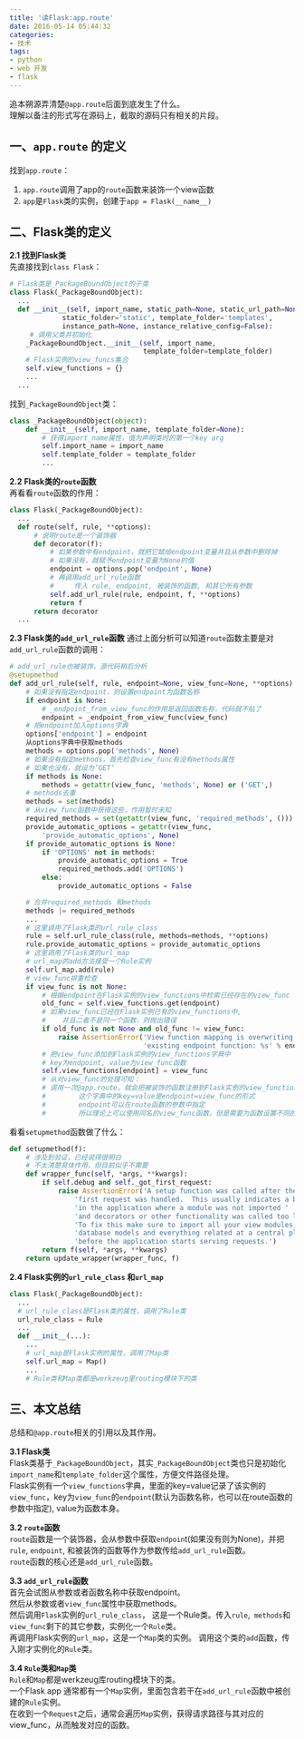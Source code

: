 ```yaml
---
title: '读Flask:app.route'
date: 2016-05-14 05:44:32
categories:
- 技术
tags:
- python
- web 开发
- flask
---
```


追本朔源弄清楚`@app.route`后面到底发生了什么。  
理解以备注的形式写在源码上，截取的源码只有相关的片段。
<!-- more -->
## 一、`app.route` 的定义
找到`app.route`：  
1. `app.route`调用了app的`route`函数来装饰一个view函数  
2. `app`是`Flask`类的实例，创建于`app = Flask(__name__)`

## 二、Flask类的定义
**2.1 找到Flask类**  
先直接找到`class Flask`：  
```python
# Flask类是_PackageBoundObject的子类
class Flask(_PackageBoundObject):
  ...
  def __init__(self, import_name, static_path=None, static_url_path=None,
             static_folder='static', template_folder='templates',
             instance_path=None, instance_relative_config=False):
     # 调用父类并初始化
    _PackageBoundObject.__init__(self, import_name,
                                 template_folder=template_folder)
    # Flask实例的view_funcs集合
    self.view_functions = {}
    ...
  ...      
```

找到`_PackageBoundObject`类：      
```python
class _PackageBoundObject(object):
    def __init__(self, import_name, template_folder=None):
        # 获得import_name属性，值为声明类时的第一个key arg
        self.import_name = import_name
        self.template_folder = template_folder
        ...
```

**2.2 Flask类的`route`函数**  
再看看`route`函数的作用：  
```python
class Flask(_PackageBoundObject):
  ...
  def route(self, rule, **options):
      # 说明route是一个装饰器
      def decorator(f):
          # 如果参数中有endpoint，就把它赋给endpoint变量并且从参数中删除掉
          # 如果没有，就赋予endpoint变量为None的值
          endpoint = options.pop('endpoint', None)
          # 再调用add_url_rule函数
          #     传入 rule, endpoint, 被装饰的函数, 和其它所有参数
          self.add_url_rule(rule, endpoint, f, **options)
          return f
      return decorator
  ...
```

**2.3 Flask类的`add_url_rule`函数**
通过上面分析可以知道`route`函数主要是对`add_url_rule`函数的调用：  
```python
# add_url_rule也被装饰，源代码稍后分析
@setupmethod
def add_url_rule(self, rule, endpoint=None, view_func=None, **options):
    # 如果没有指定endpoint，则设置endpoint为函数名称
    if endpoint is None:
        # _endpoint_from_view_func的作用是返回函数名称，代码就不贴了
        endpoint = _endpoint_from_view_func(view_func)
    # 把endpoint加入options字典
    options['endpoint'] = endpoint
    从options字典中获取methods
    methods = options.pop('methods', None)
    # 如果没有指定methods，首先检查view_func有没有methods属性
    # 如果也没有，就设为’GET‘
    if methods is None:
        methods = getattr(view_func, 'methods', None) or ('GET',)
    # methods去重
    methods = set(methods)
    # 从view_func函数中获得这些，作用暂时未知
    required_methods = set(getattr(view_func, 'required_methods', ()))
    provide_automatic_options = getattr(view_func,
        'provide_automatic_options', None)
    if provide_automatic_options is None:
        if 'OPTIONS' not in methods:
            provide_automatic_options = True
            required_methods.add('OPTIONS')
        else:
            provide_automatic_options = False

    # 合并required_methods 和methods
    methods |= required_methods
    ...
    # 这里调用了Flask类的url_rule_class
    rule = self.url_rule_class(rule, methods=methods, **options)
    rule.provide_automatic_options = provide_automatic_options
    # 这里调用了Flask类的url_map
    # url_map的add方法接受一个Rule实例
    self.url_map.add(rule)
    # view_func排重检查
    if view_func is not None:
        # 根据endpoint在Flask实例的view_functions中检索已经存在的view_func
        old_func = self.view_functions.get(endpoint)
        # 如果view_func已经在Flask实例已有的view_functions中,
        #    并且二者不是同一个函数，则抛出错误
        if old_func is not None and old_func != view_func:
            raise AssertionError('View function mapping is overwriting an '
                                 'existing endpoint function: %s' % endpoint)
        # 把view_func添加到Flask实例的view_functions字典中
        # key为endpoint, value为view_func函数
        self.view_functions[endpoint] = view_func
        # 从对view_func的处理可知：
        # 调用一次@app.route，就会把被装饰的函数注册到Flask实例的view_functions字典中
        #        这个字典中的key=value是endpoint=view_func的形式
        #        endpoint可以在route函数的参数中指定
        #        所以理论上可以使用同名的view_func函数，但是需要为函数设置不同的endpoint
```
看看`setupmethod`函数做了什么：  

```python
def setupmethod(f):
    # 涉及到验证，已经说得很明白
    # 不太清楚具体作用，但目前似乎不需要
    def wrapper_func(self, *args, **kwargs):
        if self.debug and self._got_first_request:
            raise AssertionError('A setup function was called after the '
                'first request was handled.  This usually indicates a bug '
                'in the application where a module was not imported '
                'and decorators or other functionality was called too late.\n'
                'To fix this make sure to import all your view modules, '
                'database models and everything related at a central place '
                'before the application starts serving requests.')
        return f(self, *args, **kwargs)
    return update_wrapper(wrapper_func, f)
```

**2.4 Flask实例的`url_rule_class` 和`url_map`**   
```python
class Flask(_PackageBoundObject):
  ...
  # url_rule_class是Flask类的属性，调用了Rule类
  url_rule_class = Rule
  ...
  def __init__(...):
    ...
    # url_map是Flask实例的属性，调用了Map类
    self.url_map = Map()
    ...
    # Rule类和Map类都是werkzeug里routing模块下的类
```

## 三、本文总结
总结和`@app.route`相关的引用以及其作用。  

**3.1 Flask类**  
Flask类基于`_PackageBoundObject`，其实`_PackageBoundObject`类也只是初始化`import_name`和`template_folder`这个属性，方便文件路径处理。  
Flask实例有一个`view_functions`字典，里面的key=value记录了该实例的`view_func`，key为`view_func`的`endpoint`(默认为函数名称，也可以在route函数的参数中指定), value为函数本身。  

**3.2 `route`函数**  
`route`函数是一个装饰器，会从参数中获取`endpoin`t(如果没有则为None)，并把`rule`, `endpoint`, 和被装饰的函数等作为参数传给`add_url_rule`函数。  
`route`函数的核心还是`add_url_rule`函数。  

**3.3 `add_url_rule`函数**  
首先会试图从参数或者函数名称中获取endpoint。  
然后从参数或者`view_func`属性中获取methods。  
然后调用`Flask`实例的`url_rule_class`， 这是一个Rule类。传入`rule`,` methods`和`view_func`剩下的其它参数，实例化一个`Rule`类。  
再调用Flask实例的`url_map`，这是一个`Map`类的实例。 调用这个类的`add`函数，传入刚才实例化的`Rule`类。

**3.4 `Rule`类和`Map`类**  
`Rule`和`Map`都是werkzeug库routing模块下的类。  
一个Flask app 通常都有一个`Map`实例，里面包含若干在`add_url_rule`函数中被创建的`Rule`实例。  
在收到一个`Request`之后，通常会遍历`Map`实例，获得请求路径与其对应的view\_func，从而触发对应的函数。  

